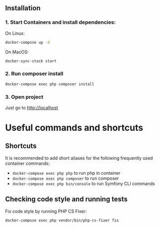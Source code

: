 ## Installation

### 1. Start Containers and install dependencies: 
On Linux:
```bash
docker-compose up -d
```
On MacOS:
```bash
docker-sync-stack start
```
### 2. Run composer install
```bash
docker-compose exec php composer install
```

### 3. Open project
Just go to [http://localhost](http://localhost)


Useful commands and shortcuts
==========

## Shortcuts
It is recommended to add short aliases for the following frequently used container commands:

* `docker-compose exec php php` to run php in container
* `docker-compose exec php composer` to run composer
* `docker-compose exec php bin/console` to run Symfony CLI commands


## Checking code style and running tests
Fix code style by running PHP CS Fixer:
```bash
docker-compose exec php vendor/bin/php-cs-fixer fix
```